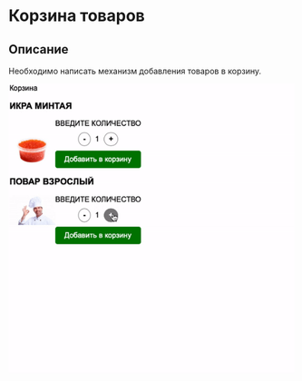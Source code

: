 # Корзина товаров

## Описание 

Необходимо написать механизм добавления товаров в корзину.

![Demo](./demo.gif)
